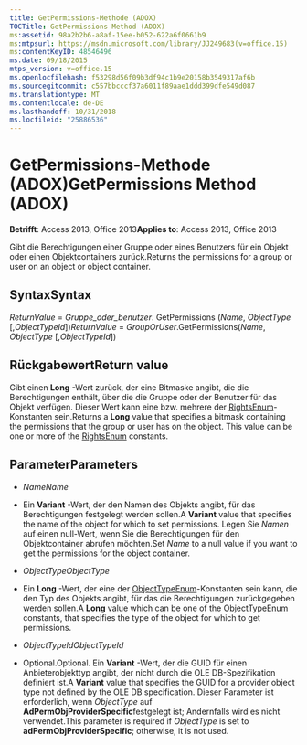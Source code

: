 ```yaml
---
title: GetPermissions-Methode (ADOX)
TOCTitle: GetPermissions Method (ADOX)
ms:assetid: 98a2b2b6-a8af-15ee-b052-622a6f0661b9
ms:mtpsurl: https://msdn.microsoft.com/library/JJ249683(v=office.15)
ms:contentKeyID: 48546496
ms.date: 09/18/2015
mtps_version: v=office.15
ms.openlocfilehash: f53298d56f09b3df94c1b9e20158b3549317af6b
ms.sourcegitcommit: c557bbcccf37a6011f89aae1ddd399dfe549d087
ms.translationtype: MT
ms.contentlocale: de-DE
ms.lasthandoff: 10/31/2018
ms.locfileid: "25886536"
---
```

# <a name="getpermissions-method-adox"></a><span data-ttu-id="e50a8-102">GetPermissions-Methode (ADOX)</span><span class="sxs-lookup"><span data-stu-id="e50a8-102">GetPermissions Method (ADOX)</span></span>


<span data-ttu-id="e50a8-103">**Betrifft**: Access 2013, Office 2013</span><span class="sxs-lookup"><span data-stu-id="e50a8-103">**Applies to**: Access 2013, Office 2013</span></span>


<span data-ttu-id="e50a8-104">Gibt die Berechtigungen einer Gruppe oder eines Benutzers für ein Objekt oder einen Objektcontainers zurück.</span><span class="sxs-lookup"><span data-stu-id="e50a8-104">Returns the permissions for a group or user on an object or object container.</span></span>

## <a name="syntax"></a><span data-ttu-id="e50a8-105">Syntax</span><span class="sxs-lookup"><span data-stu-id="e50a8-105">Syntax</span></span>

<span data-ttu-id="e50a8-106">*ReturnValue* = *Gruppe_oder_benutzer*. GetPermissions (*Name*, *ObjectType* \[,*ObjectTypeId*\])</span><span class="sxs-lookup"><span data-stu-id="e50a8-106">*ReturnValue* = *GroupOrUser*.GetPermissions(*Name*, *ObjectType* \[,*ObjectTypeId*\])</span></span>

## <a name="return-value"></a><span data-ttu-id="e50a8-107">Rückgabewert</span><span class="sxs-lookup"><span data-stu-id="e50a8-107">Return value</span></span>

<span data-ttu-id="e50a8-p101">Gibt einen **Long** -Wert zurück, der eine Bitmaske angibt, die die Berechtigungen enthält, über die die Gruppe oder der Benutzer für das Objekt verfügen. Dieser Wert kann eine bzw. mehrere der [RightsEnum](rightsenum.md)-Konstanten sein.</span><span class="sxs-lookup"><span data-stu-id="e50a8-p101">Returns a **Long** value that specifies a bitmask containing the permissions that the group or user has on the object. This value can be one or more of the [RightsEnum](rightsenum.md) constants.</span></span>

## <a name="parameters"></a><span data-ttu-id="e50a8-110">Parameter</span><span class="sxs-lookup"><span data-stu-id="e50a8-110">Parameters</span></span>

  - <span data-ttu-id="e50a8-111">*Name*</span><span class="sxs-lookup"><span data-stu-id="e50a8-111">*Name*</span></span>

  - <span data-ttu-id="e50a8-112">Ein **Variant** -Wert, der den Namen des Objekts angibt, für das Berechtigungen festgelegt werden sollen.</span><span class="sxs-lookup"><span data-stu-id="e50a8-112">A **Variant** value that specifies the name of the object for which to set permissions.</span></span> <span data-ttu-id="e50a8-113">Legen Sie *Namen* auf einen null-Wert, wenn Sie die Berechtigungen für den Objektcontainer abrufen möchten.</span><span class="sxs-lookup"><span data-stu-id="e50a8-113">Set *Name* to a null value if you want to get the permissions for the object container.</span></span>

  - <span data-ttu-id="e50a8-114">*ObjectType*</span><span class="sxs-lookup"><span data-stu-id="e50a8-114">*ObjectType*</span></span>

  - <span data-ttu-id="e50a8-115">Ein **Long** -Wert, der eine der [ObjectTypeEnum](objecttypeenum.md)-Konstanten sein kann, die den Typ des Objekts angibt, für das die Berechtigungen zurückgegeben werden sollen.</span><span class="sxs-lookup"><span data-stu-id="e50a8-115">A **Long** value which can be one of the [ObjectTypeEnum](objecttypeenum.md) constants, that specifies the type of the object for which to get permissions.</span></span>

  - <span data-ttu-id="e50a8-116">*ObjectTypeId*</span><span class="sxs-lookup"><span data-stu-id="e50a8-116">*ObjectTypeId*</span></span>

  - <span data-ttu-id="e50a8-117">Optional.</span><span class="sxs-lookup"><span data-stu-id="e50a8-117">Optional.</span></span> <span data-ttu-id="e50a8-118">Ein **Variant** -Wert, der die GUID für einen Anbieterobjekttyp angibt, der nicht durch die OLE DB-Spezifikation definiert ist.</span><span class="sxs-lookup"><span data-stu-id="e50a8-118">A **Variant** value that specifies the GUID for a provider object type not defined by the OLE DB specification.</span></span> <span data-ttu-id="e50a8-119">Dieser Parameter ist erforderlich, wenn *ObjectType* auf **AdPermObjProviderSpecific**festgelegt ist; Andernfalls wird es nicht verwendet.</span><span class="sxs-lookup"><span data-stu-id="e50a8-119">This parameter is required if *ObjectType* is set to **adPermObjProviderSpecific**; otherwise, it is not used.</span></span>

